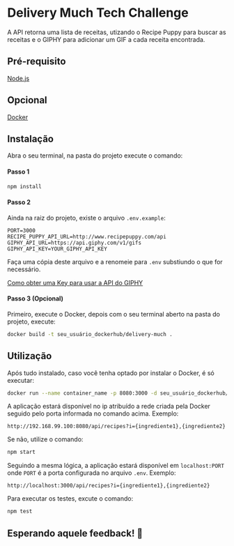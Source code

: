 # Delivery Much Tech Challenge

A API retorna uma lista de receitas, utizando o Recipe Puppy para buscar as receitas e o GIPHY para adicionar um GIF a cada receita encontrada.

## Pré-requisito
[Node.js](https://nodejs.org/pt-br/download/)

## Opcional
[Docker](https://docs.docker.com/get-docker/)

## Instalação
Abra o seu terminal, na pasta do projeto execute o comando:

#### Passo 1
```bash
npm install
```
#### Passo 2
Ainda na raiz do projeto, existe o arquivo ```.env.example```:
```
PORT=3000
RECIPE_PUPPY_API_URL=http://www.recipepuppy.com/api
GIPHY_API_URL=https://api.giphy.com/v1/gifs
GIPHY_API_KEY=YOUR_GIPHY_API_KEY
````
Faça uma cópia deste arquivo e a renomeie para ```.env``` substiundo o que for necessário.

[Como obter uma Key para usar a API do GIPHY](https://developers.giphy.com/docs/api#quick-start-guide)

#### Passo 3 (Opcional)
Primeiro, execute o Docker, depois com o seu terminal aberto na pasta do projeto, execute:
```bash
docker build -t seu_usuário_dockerhub/delivery-much .
```

## Utilização
Após tudo instalado, caso você tenha optado por instalar o Docker, é só executar:
```bash
docker run --name container_name -p 8080:3000 -d seu_usuário_dockerhub/delivery-much 
```

A aplicação estará disponível no ip atribuído a rede criada pela Docker seguido pelo porta informada no comando acima.
Exemplo:
```
http://192.168.99.100:8080/api/recipes?i={ingrediente1},{ingrediente2}
```

Se não, utilize o comando:
```bash
npm start
```

Seguindo a mesma lógica, a aplicação estará disponível em ```localhost:PORT``` onde ```PORT``` é a porta configurada no arquivo ```.env```. Exemplo:
```
http://localhost:3000/api/recipes?i={ingrediente1},{ingrediente2}
```

Para executar os testes, excute o comando: 
```bash
npm test
```

## Esperando aquele feedback! :see_no_evil:
